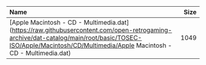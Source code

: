 |Name|Size|
|:---|---:|
|[Apple Macintosh - CD - Multimedia.dat](https://raw.githubusercontent.com/open-retrogaming-archive/dat-catalog/main/root/basic/TOSEC-ISO/Apple/Macintosh/CD/Multimedia/Apple Macintosh - CD - Multimedia.dat)|1049|

